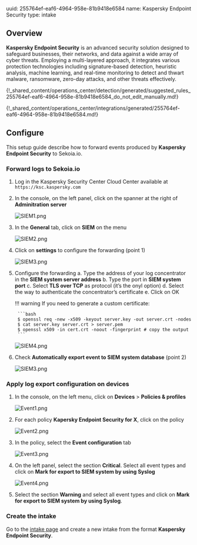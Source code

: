 uuid: 255764ef-eaf6-4964-958e-81b9418e6584
name: Kaspersky Endpoint Security
type: intake

## Overview

**Kaspersky Endpoint Security** is an advanced security solution designed to safeguard businesses, their networks, and data against a wide array of cyber threats. Employing a multi-layered approach, it integrates various protection technologies including signature-based detection, heuristic analysis, machine learning, and real-time monitoring to detect and thwart malware, ransomware, zero-day attacks, and other threats effectively.
    
{!_shared_content/operations_center/detection/generated/suggested_rules_255764ef-eaf6-4964-958e-81b9418e6584_do_not_edit_manually.md!}

{!_shared_content/operations_center/integrations/generated/255764ef-eaf6-4964-958e-81b9418e6584.md!}


## Configure

This setup guide describe how to forward events produced by **Kaspersky Endpoint Security** to Sekoia.io.

### Forward logs to Sekoia.io

1. Log in the Kaspersky Security Center Cloud Center available at `https://ksc.kaspersky.com`

2. In the console, on the left panel, click on the spanner at the right of **Adminitration server**

	![SIEM1.png](/assets/integration/endpoint/kaspersky-edr/SIEM1.png)

3. In the **General** tab, click on **SIEM** on the menu

	![SIEM2.png](/assets/integration/endpoint/kaspersky-edr/SIEM2.png)

4. Click on **settings** to configure the forwarding (point 1)

	![SIEM3.png](/assets/integration/endpoint/kaspersky-edr/SIEM3.png)

5. Configure the forwarding
    a. Type the address of your log concentrator in the **SIEM system server address**
    b. Type the port in **SIEM system port**
    c. Select **TLS over TCP** as protocol (it’s the onyl option)
    d. Select the way to authenticate the concentrator’s certificate
    e. Click on OK

    !!! warning
        If you need to generate a custom certificate:

        ```bash
        $ openssl req -new -x509 -keyout server.key -out server.crt -nodes
        $ cat server.key server.crt > server.pem
        $ openssl x509 -in cert.crt -noout -fingerprint # copy the output
        ```

    ![SIEM4.png](/assets/integration/endpoint/kaspersky-edr/SIEM4.png)
        
6. Check **Automatically export event to SIEM system database** (point 2)

	![SIEM3.png](/assets/integration/endpoint/kaspersky-edr/SIEM3.png)

### Apply log export configuration on devices

1. In the console, on the left menu, click on **Devices** > **Policies & profiles**

	![Event1.png](/assets/integration/endpoint/kaspersky-edr/Event1.png)

2. For each policy **Kapersky Endpoint Security for X**, click on the policy

	![Event2.png](/assets/integration/endpoint/kaspersky-edr/Event2.png)

3. In the policy, select the **Event configuration** tab

	![Event3.png](/assets/integration/endpoint/kaspersky-edr/Event3.png)

4. On the left panel, select the section **Critical**. Select all event types and click on **Mark for export to SIEM system by using Syslog**

	![Event4.png](/assets/integration/endpoint/kaspersky-edr/Event4.png)

5. Select the section **Warning** and select all event types and click on **Mark for export to SIEM system by using Syslog**.

### Create the intake

Go to the [intake page](https://app.sekoia.io/operations/intakes) and create a new intake from the format **Kaspersky Endpoint Security**.
